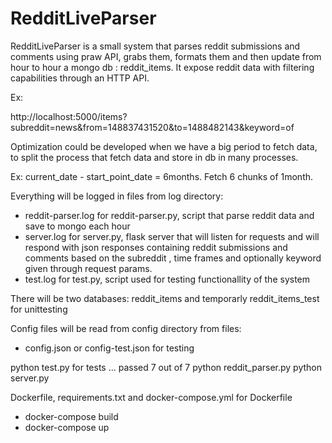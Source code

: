 # RedditLiveParser

RedditLiveParser is a small system that parses reddit submissions and comments using
praw API, grabs them, formats them and then update from hour to hour a
mongo db : reddit_items. It expose reddit data with filtering capabilities through an HTTP API.

Ex:

http://localhost:5000/items?subreddit=news&from=148837431520&to=1488482143&keyword=of

Optimization could be developed when we have a big period to fetch data, to split 
the process that fetch data and store in db in many processes. 

Ex: current_date - start_point_date = 6months.
Fetch 6 chunks of 1month.

Everything will be logged in files from log directory:
- reddit-parser.log for reddit-parser.py, script that parse reddit data and save to mongo each hour
- server.log for server.py, flask server that will listen for requests and will respond
with json responses containing reddit submissions and comments based on the subreddit
, time frames and optionally keyword given through request params.
- test.log for test.py, script used for testing functionallity of the system

There will be two databases: reddit_items and temporarly reddit_items_test for unittesting

Config files will be read from config directory from files:
- config.json or config-test.json for testing

python test.py for tests ... passed 7 out of 7
python reddit_parser.py
python server.py

Dockerfile, requirements.txt and docker-compose.yml for Dockerfile

- docker-compose build
- docker-compose up






